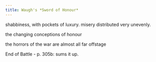```yaml
---
title: Waugh's *Sword of Honour*
---
```


shabbiness, with pockets of luxury. misery distributed very unevenly.

the changing conceptions of honour

the horrors of the war are almost all far offstage


End of Battle - p. 305b: sums it up.

